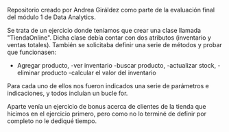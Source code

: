 Repositorio creado por Andrea Giráldez como parte de la evaluación final del módulo 1 de Data Analytics.

Se trata de un ejercicio donde teníamos que crear una clase llamada "TiendaOnline". Dicha clase debía contar con dos atributos (inventario y ventas totales).
También se solicitaba definir una serie de métodos y probar que funcionasen:

- Agregar producto,
-ver inventario
-buscar producto,
-actualizar stock,
-eliminar producto
-calcular el valor del inventario

Para cada uno de ellos nos fueron indicados una serie de parámetros e indicaciones, y todos incluían un bucle for.

Aparte venía un ejercicio de bonus acerca de clientes de la tienda que hicimos en el ejercicio primero, pero como no lo terminé de definir por completo no le dediqué tiempo.
